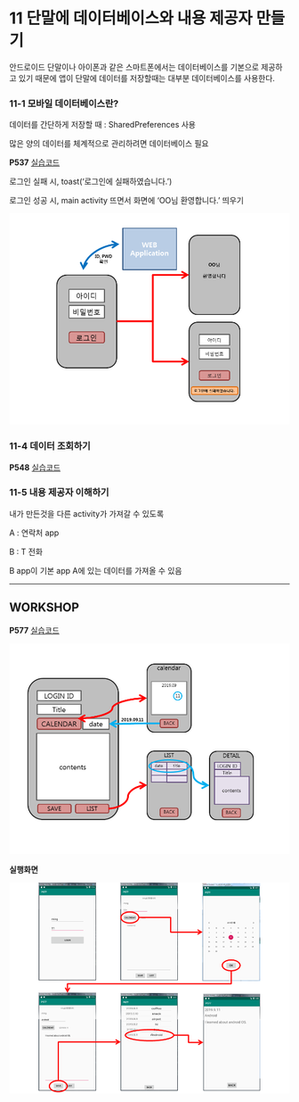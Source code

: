 # 11 단말에 데이터베이스와 내용 제공자 만들기

안드로이드 단말이나 아이폰과 같은 스마트폰에서는 데이터베이스를 기본으로 제공하고 있기 때문에 앱이 단말에 데이터를 저장할때는 대부분 데이터베이스를 사용한다.

### 11-1 모바일 데이터베이스란?

데이터를 간단하게 저장할 때 : SharedPreferences 사용

많은 양의 데이터를 체계적으로 관리하려면 데이터베이스 필요

**P537**    [실습코드](https://github.com/minkyungcho/TIL/tree/master/Android/day08/P537)

로그인 실패 시, toast(‘로그인에 실패하였습니다.’)

로그인 성공 시, main activity 뜨면서 화면에 ‘OO님 환영합니다.’ 띄우기

<img src="../img/P537.png" weigth="500px">



### 11-4 데이터 조회하기

**P548**    [실습코드](https://github.com/minkyungcho/TIL/tree/master/Android/day08/P548)



### 11-5 내용 제공자 이해하기

내가 만든것을 다른 activity가 가져갈 수 있도록

A : 연락처 app

B : T 전화

B app이 기본 app A에 있는 데이터를 가져올 수 있음



---

## WORKSHOP

**P577**    [실습코드](https://github.com/minkyungcho/TIL/tree/master/Android/day08/P577)

<img src="../img/P577.png" weigth="500px">

**실행화면**

<img src="../img/P577cap.png" weigth="500px">